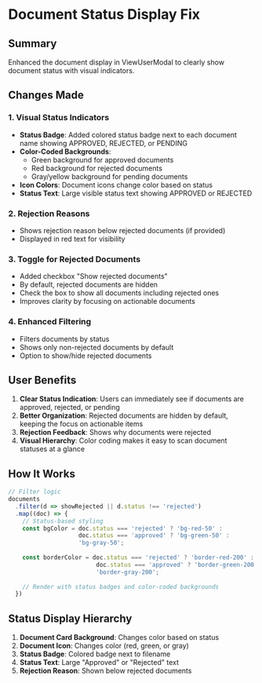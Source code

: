 # Document Status Display Fix

## Summary
Enhanced the document display in ViewUserModal to clearly show document status with visual indicators.

## Changes Made

### 1. Visual Status Indicators
- **Status Badge**: Added colored status badge next to each document name showing APPROVED, REJECTED, or PENDING
- **Color-Coded Backgrounds**:
  - Green background for approved documents
  - Red background for rejected documents  
  - Gray/yellow background for pending documents
- **Icon Colors**: Document icons change color based on status
- **Status Text**: Large visible status text showing APPROVED or REJECTED

### 2. Rejection Reasons
- Shows rejection reason below rejected documents (if provided)
- Displayed in red text for visibility

### 3. Toggle for Rejected Documents
- Added checkbox "Show rejected documents"
- By default, rejected documents are hidden
- Check the box to show all documents including rejected ones
- Improves clarity by focusing on actionable documents

### 4. Enhanced Filtering
- Filters documents by status
- Shows only non-rejected documents by default
- Option to show/hide rejected documents

## User Benefits

1. **Clear Status Indication**: Users can immediately see if documents are approved, rejected, or pending
2. **Better Organization**: Rejected documents are hidden by default, keeping the focus on actionable items
3. **Rejection Feedback**: Shows why documents were rejected
4. **Visual Hierarchy**: Color coding makes it easy to scan document statuses at a glance

## How It Works

```typescript
// Filter logic
documents
  .filter(d => showRejected || d.status !== 'rejected')
  .map((doc) => {
    // Status-based styling
    const bgColor = doc.status === 'rejected' ? 'bg-red-50' : 
                    doc.status === 'approved' ? 'bg-green-50' : 
                    'bg-gray-50';
    
    const borderColor = doc.status === 'rejected' ? 'border-red-200' : 
                         doc.status === 'approved' ? 'border-green-200' : 
                         'border-gray-200';
    
    // Render with status badges and color-coded backgrounds
  })
```

## Status Display Hierarchy

1. **Document Card Background**: Changes color based on status
2. **Document Icon**: Changes color (red, green, or gray)
3. **Status Badge**: Colored badge next to filename
4. **Status Text**: Large "Approved" or "Rejected" text
5. **Rejection Reason**: Shown below rejected documents

